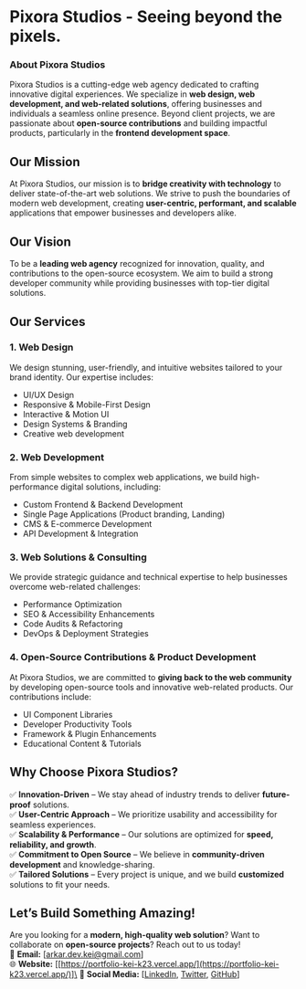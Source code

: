 # Pixora Studios - **Seeing beyond the pixels.**

### **About Pixora Studios**

Pixora Studios is a cutting-edge web agency dedicated to crafting innovative digital experiences. We specialize in **web design, web development, and web-related solutions**, offering businesses and individuals a seamless online presence. Beyond client projects, we are passionate about **open-source contributions** and building impactful products, particularly in the **frontend development space**.

## **Our Mission**

At Pixora Studios, our mission is to **bridge creativity with technology** to deliver state-of-the-art web solutions. We strive to push the boundaries of modern web development, creating **user-centric, performant, and scalable** applications that empower businesses and developers alike.

## **Our Vision**

To be a **leading web agency** recognized for innovation, quality, and contributions to the open-source ecosystem. We aim to build a strong developer community while providing businesses with top-tier digital solutions.

## **Our Services**

### 1. **Web Design**

We design stunning, user-friendly, and intuitive websites tailored to your brand identity. Our expertise includes:

- UI/UX Design
- Responsive & Mobile-First Design
- Interactive & Motion UI
- Design Systems & Branding
- Creative web development

### 2. **Web Development**

From simple websites to complex web applications, we build high-performance digital solutions, including:

- Custom Frontend & Backend Development
- Single Page Applications (Product branding, Landing)
- CMS & E-commerce Development
- API Development & Integration

### 3. **Web Solutions & Consulting**

We provide strategic guidance and technical expertise to help businesses overcome web-related challenges:

- Performance Optimization
- SEO & Accessibility Enhancements
- Code Audits & Refactoring
- DevOps & Deployment Strategies

### 4. **Open-Source Contributions & Product Development**

At Pixora Studios, we are committed to **giving back to the web community** by developing open-source tools and innovative web-related products. Our contributions include:

- UI Component Libraries
- Developer Productivity Tools
- Framework & Plugin Enhancements
- Educational Content & Tutorials

## **Why Choose Pixora Studios?**

✅ **Innovation-Driven** – We stay ahead of industry trends to deliver **future-proof** solutions.\
✅ **User-Centric Approach** – We prioritize usability and accessibility for seamless experiences.\
✅ **Scalability & Performance** – Our solutions are optimized for **speed, reliability, and growth**.\
✅ **Commitment to Open Source** – We believe in **community-driven development** and knowledge-sharing.\
✅ **Tailored Solutions** – Every project is unique, and we build **customized** solutions to fit your needs.

## **Let’s Build Something Amazing!**

Are you looking for a **modern, high-quality web solution**? Want to collaborate on **open-source projects**? Reach out to us today!\
📧 **Email:** [[arkar.dev.kei@gmail.com](mailto\:arkar.dev.kei@gmail.com)]\
🌐 **Website:** [[https://portfolio-kei-k23.vercel.app/](https://portfolio-kei-k23.vercel.app/)]\
📱 **Social Media:** [[LinkedIn](https://www.linkedin.com/in/arkar-min-97410b308/), [Twitter](https://x.com/amin_dev_7), [GitHub](https://github.com/Pixora-Studios)]

